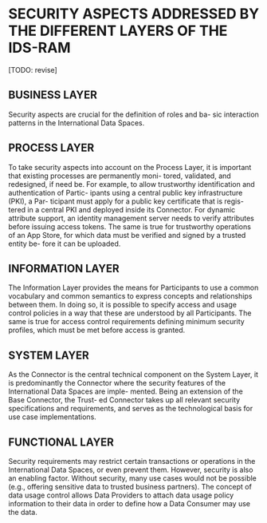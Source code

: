 # SECURITY ASPECTS ADDRESSED BY THE DIFFERENT LAYERS OF THE IDS-RAM

[TODO: revise]

## BUSINESS LAYER
Security aspects are crucial for the definition of roles and ba-
sic interaction patterns in the International Data Spaces.

## PROCESS LAYER
To take security aspects into account on the Process Layer, it
is important that existing processes are permanently moni-
tored, validated, and redesigned, if need be. For example, to
allow trustworthy identification and authentication of Partic-
ipants using a central public key infrastructure (PKI), a Par-
ticipant must apply for a public key certificate that is regis-
tered in a central PKI and deployed inside its Connector. For
dynamic attribute support, an identity management server
needs to verify attributes before issuing access tokens. The
same is true for trustworthy operations of an App Store, for
which data must be verified and signed by a trusted entity be-
fore it can be uploaded.

## INFORMATION LAYER
The Information Layer provides the means for Participants to
use a common vocabulary and common semantics to express
concepts and relationships between them. In doing so, it is
possible to specify access and usage control policies in a way
that these are understood by all Participants. The same is true
for access control requirements defining minimum security
profiles, which must be met before access is granted.

## SYSTEM LAYER
As the Connector is the central technical component on the
System Layer, it is predominantly the Connector where the
security features of the International Data Spaces are imple-
mented. Being an extension of the Base Connector, the Trust-
ed Connector takes up all relevant security specifications and
requirements, and serves as the technological basis for use
case implementations.

## FUNCTIONAL LAYER
Security requirements may restrict certain transactions or
operations in the International Data Spaces, or even prevent
them. However, security is also an enabling factor. Without
security, many use cases would not be possible (e.g., offering
sensitive data to trusted business partners). The concept of
data usage control allows Data Providers to attach data usage
policy information to their data in order to define how a Data
Consumer may use the data.
